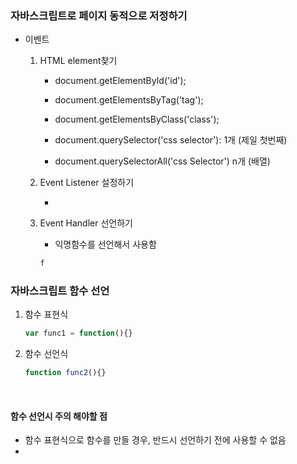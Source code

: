 

### 자바스크립트로 페이지 동적으로 저정하기

- 이벤트

  1. HTML element찾기

     - document.getElementById('id');


     - document.getElementsByTag('tag');


     - document.getElementsByClass('class');
     - document.querySelector('css selector'): 1개 (제일 첫번째)
     - document.querySelectorAll('css Selector') n개 (배열)

  2. Event Listener 설정하기

     - ​

  3. Event Handler 선언하기

     - 익명함수를 선언해서 사용함

     ```javascript
     f
     ```

### 자바스크립트 함수 선언

1. 함수 표현식

   ```javascript
   var func1 = function(){}
   ```

2. 함수 선언식

   ```javascript
   function func2(){}
   ```

   ​

#### 함수 선언시 주의 해야할 점

- 함수 표현식으로 함수를 만들 경우, 반드시 선언하기 전에 사용할 수 없음
- ​